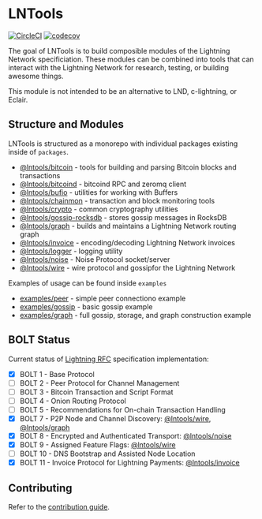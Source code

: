 # LNTools

[![CircleCI](https://circleci.com/gh/altangent/lntools/tree/master.svg?style=shield)](https://circleci.com/gh/altangent/lntools/tree/master)
[![codecov](https://codecov.io/gh/altangent/lntools/branch/master/graph/badge.svg)](https://codecov.io/gh/altangent/lntools)

The goal of LNTools is to build composible modules of the Lightning Network specificiation. These modules can be combined into tools that can interact with the Lightning Network for research, testing, or building awesome things.

This module is not intended to be an alternative to LND, c-lightning, or Eclair.

## Structure and Modules

LNTools is structured as a monorepo with individual packages existing inside of `packages`.

-   [@lntools/bitcoin](packages/bitcoin) - tools for building and parsing Bitcoin blocks and transactions
-   [@lntools/bitcoind](packages/bitcoind) - bitcoind RPC and zeromq client
-   [@lntools/bufio](packages/bufio) - utilities for working with Buffers
-   [@lntools/chainmon](packages/chainmon) - transaction and block monitoring tools
-   [@lntools/crypto](packages/crypto) - common cryptography utilities
-   [@lntools/gossip-rocksdb](packages/gossip-rocksdb) - stores gossip messages in RocksDB
-   [@lntools/graph](packages/graph) - builds and maintains a Lightning Network routing graph
-   [@lntools/invoice](packages/invoice) - encoding/decoding Lightning Network invoices
-   [@lntools/logger](packages/logger) - logging utility
-   [@lntools/noise](packages/noise) - Noise Protocol socket/server
-   [@lntools/wire](packages/wire) - wire protocol and gossipfor the Lightning Network

Examples of usage can be found inside `examples`

-   [examples/peer](examples/peer) - simple peer connectiono example
-   [examples/gossip](examples/gossip) - basic gossip example
-   [examples/graph](examples/graph) - full gossip, storage, and graph construction example

## BOLT Status

Current status of [Lightning RFC](https://github.com/lightningnetwork/lightning-rfc) specification implementation:

-   [x] BOLT 1 - Base Protocol
-   [ ] BOLT 2 - Peer Protocol for Channel Management
-   [ ] BOLT 3 - Bitcoin Transaction and Script Format
-   [ ] BOLT 4 - Onion Routing Protocol
-   [ ] BOLT 5 - Recommendations for On-chain Transaction Handling
-   [x] BOLT 7 - P2P Node and Channel Discovery: [@lntools/wire](packages/wire), [@lntools/graph](packages/graph)
-   [x] BOLT 8 - Encrypted and Authenticated Transport: [@lntools/noise](packages/noise)
-   [x] BOLT 9 - Assigned Feature Flags: [@lntools/wire](packages/wire)
-   [ ] BOLT 10 - DNS Bootstrap and Assisted Node Location
-   [x] BOLT 11 - Invoice Protocol for Lightning Payments: [@lntools/invoice](packages/invoice)

## Contributing

Refer to the [contribution guide](CONTRIBUTING.md).
